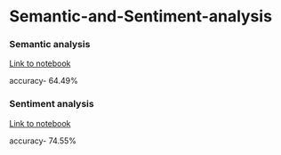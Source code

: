 # Semantic-and-Sentiment-analysis

### Semantic analysis
[Link to notebook](https://github.com/purviljain/Semantic-and-Sentiment-analysis/blob/master/Movie_reviews.ipynb)

accuracy- 64.49%

### Sentiment analysis
[Link to notebook](https://github.com/purviljain/Semantic-and-Sentiment-analysis/blob/master/Sentiment_analysis.ipynb)

accuracy- 74.55%
